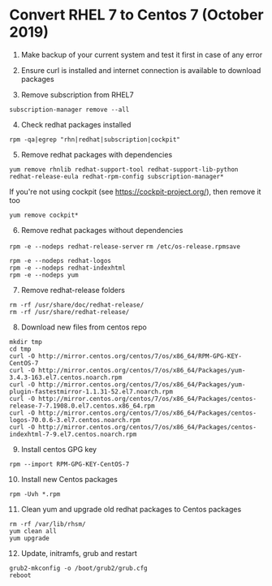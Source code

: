 # Convert RHEL 7 to Centos 7 (October 2019)

1. Make backup of your current system and test it first in case of any error

2. Ensure curl is installed and internet connection is available to download packages

3. Remove subscription from RHEL7
```
subscription-manager remove --all
```

4. Check redhat packages installed
```
rpm -qa|egrep "rhn|redhat|subscription|cockpit"
```

5. Remove redhat packages with dependencies
```
yum remove rhnlib redhat-support-tool redhat-support-lib-python redhat-release-eula redhat-rpm-config subscription-manager*
```
If you're not using cockpit (see https://cockpit-project.org/), then remove it too
```
yum remove cockpit*
```

6. Remove redhat packages without dependencies

`rpm -e --nodeps redhat-release-server`
`rm /etc/os-release.rpmsave`
```
rpm -e --nodeps redhat-logos
rpm -e --nodeps redhat-indexhtml
rpm -e --nodeps yum
```

7. Remove redhat-release folders

```
rm -rf /usr/share/doc/redhat-release/
rm -rf /usr/share/redhat-release/
```

8. Download new files from centos repo
```
mkdir tmp 
cd tmp
curl -O http://mirror.centos.org/centos/7/os/x86_64/RPM-GPG-KEY-CentOS-7
curl -O http://mirror.centos.org/centos/7/os/x86_64/Packages/yum-3.4.3-163.el7.centos.noarch.rpm
curl -O http://mirror.centos.org/centos/7/os/x86_64/Packages/yum-plugin-fastestmirror-1.1.31-52.el7.noarch.rpm
curl -O http://mirror.centos.org/centos/7/os/x86_64/Packages/centos-release-7-7.1908.0.el7.centos.x86_64.rpm
curl -O http://mirror.centos.org/centos/7/os/x86_64/Packages/centos-logos-70.0.6-3.el7.centos.noarch.rpm
curl -O http://mirror.centos.org/centos/7/os/x86_64/Packages/centos-indexhtml-7-9.el7.centos.noarch.rpm
```

9. Install centos GPG key
```
rpm --import RPM-GPG-KEY-CentOS-7
```

10. Install new Centos packages
```
rpm -Uvh *.rpm
```

11. Clean yum and upgrade old redhat packages to Centos packages
```
rm -rf /var/lib/rhsm/
yum clean all
yum upgrade
```

12. Update, initramfs, grub and restart
```
grub2-mkconfig -o /boot/grub2/grub.cfg
reboot
```
